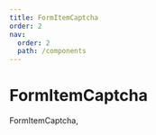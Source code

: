 ```yaml
---
title: FormItemCaptcha
order: 2
nav:
  order: 2
  path: /components
---
```


# FormItemCaptcha

FormItemCaptcha,

<code src='./demos/demo1.tsx'>
